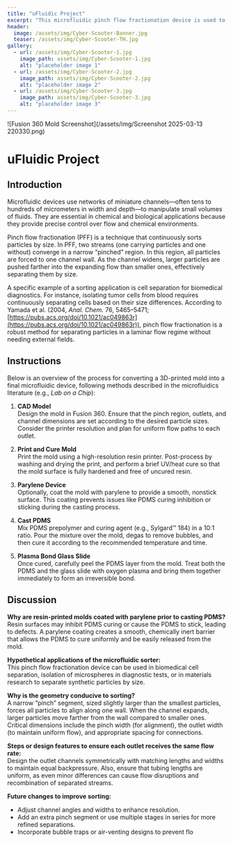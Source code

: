 ```yaml
---
title: "uFluidic Project"
excerpt: "This microfluidic pinch flow fractionation device is used to continuously sort small particles using laminar flow."
header:
  image: /assets/img/Cyber-Scooter-Banner.jpg
  teaser: /assets/img/Cyber-Scooter-TH.jpg
gallery:
  - url: /assets/img/Cyber-Scooter-1.jpg
    image_path: assets/img/Cyber-Scooter-1.jpg
    alt: "placeholder image 1"
  - url: /assets/img/Cyber-Scooter-2.jpg
    image_path: assets/img/Cyber-Scooter-2.jpg
    alt: "placeholder image 2"
  - url: /assets/img/Cyber-Scooter-3.jpg
    image_path: assets/img/Cyber-Scooter-3.jpg
    alt: "placeholder image 3"
---
```


![Fusion 360 Mold Screenshot](/assets/img/Screenshot 2025-03-13 220330.png)

# uFluidic Project

## Introduction

Microfluidic devices use networks of miniature channels—often tens to hundreds of micrometers in width and depth—to manipulate small volumes of fluids. They are essential in chemical and biological applications because they provide precise control over flow and chemical environments.

Pinch flow fractionation (PFF) is a technique that continuously sorts particles by size. In PFF, two streams (one carrying particles and one without) converge in a narrow “pinched” region. In this region, all particles are forced to one channel wall. As the channel widens, larger particles are pushed farther into the expanding flow than smaller ones, effectively separating them by size.

A specific example of a sorting application is cell separation for biomedical diagnostics. For instance, isolating tumor cells from blood requires continuously separating cells based on their size differences. According to Yamada et al. (2004, *Anal. Chem.* 76, 5465–5471; [https://pubs.acs.org/doi/10.1021/ac049863r](https://pubs.acs.org/doi/10.1021/ac049863r)), pinch flow fractionation is a robust method for separating particles in a laminar flow regime without needing external fields.

## Instructions

Below is an overview of the process for converting a 3D-printed mold into a final microfluidic device, following methods described in the microfluidics literature (e.g., *Lab on a Chip*):

1. **CAD Model**  
   Design the mold in Fusion 360. Ensure that the pinch region, outlets, and channel dimensions are set according to the desired particle sizes. Consider the printer resolution and plan for uniform flow paths to each outlet.

2. **Print and Cure Mold**  
   Print the mold using a high-resolution resin printer. Post-process by washing and drying the print, and perform a brief UV/heat cure so that the mold surface is fully hardened and free of uncured resin.

3. **Parylene Device**  
   Optionally, coat the mold with parylene to provide a smooth, nonstick surface. This coating prevents issues like PDMS curing inhibition or sticking during the casting process.

4. **Cast PDMS**  
   Mix PDMS prepolymer and curing agent (e.g., Sylgard™ 184) in a 10:1 ratio. Pour the mixture over the mold, degas to remove bubbles, and then cure it according to the recommended temperature and time.

5. **Plasma Bond Glass Slide**  
   Once cured, carefully peel the PDMS layer from the mold. Treat both the PDMS and the glass slide with oxygen plasma and bring them together immediately to form an irreversible bond.

## Discussion

**Why are resin-printed molds coated with parylene prior to casting PDMS?**  
Resin surfaces may inhibit PDMS curing or cause the PDMS to stick, leading to defects. A parylene coating creates a smooth, chemically inert barrier that allows the PDMS to cure uniformly and be easily released from the mold.

**Hypothetical applications of the microfluidic sorter:**  
This pinch flow fractionation device can be used in biomedical cell separation, isolation of microspheres in diagnostic tests, or in materials research to separate synthetic particles by size.

**Why is the geometry conducive to sorting?**  
A narrow “pinch” segment, sized slightly larger than the smallest particles, forces all particles to align along one wall. When the channel expands, larger particles move farther from the wall compared to smaller ones. Critical dimensions include the pinch width (for alignment), the outlet width (to maintain uniform flow), and appropriate spacing for connections.

**Steps or design features to ensure each outlet receives the same flow rate:**  
Design the outlet channels symmetrically with matching lengths and widths to maintain equal backpressure. Also, ensure that tubing lengths are uniform, as even minor differences can cause flow disruptions and recombination of separated streams.

**Future changes to improve sorting:**  
- Adjust channel angles and widths to enhance resolution.  
- Add an extra pinch segment or use multiple stages in series for more refined separations.  
- Incorporate bubble traps or air-venting designs to prevent flo
